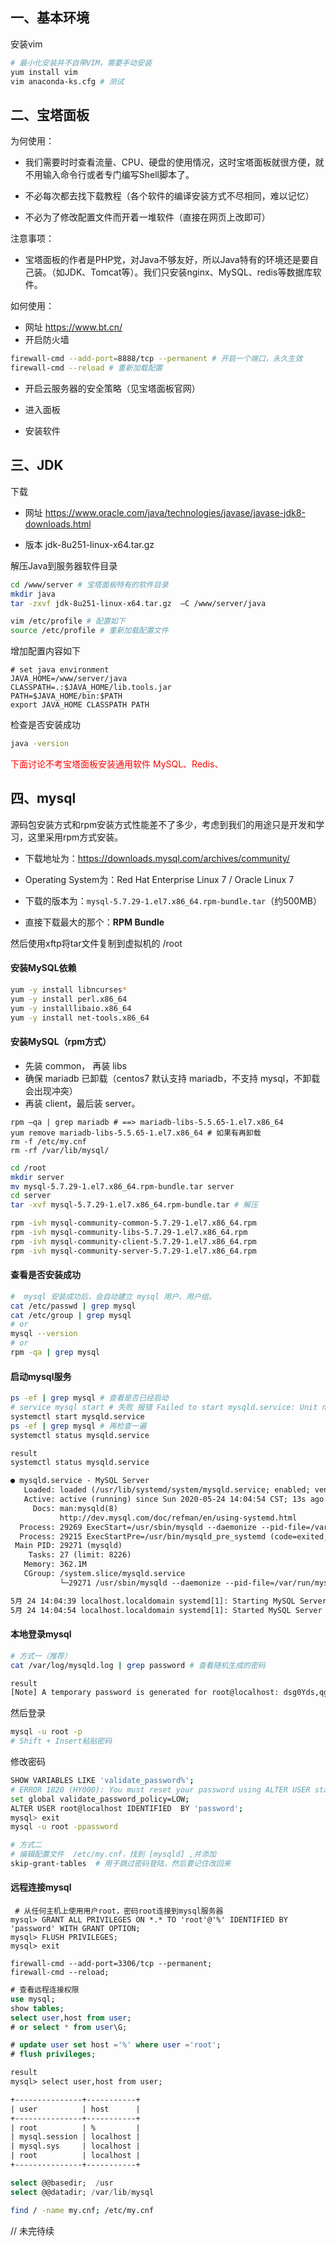 ## 一、基本环境

安装vim

```bash
# 最小化安装并不自带VIM，需要手动安装
yum install vim
vim anaconda-ks.cfg # 测试
```

## 二、宝塔面板

为何使用：

- 我们需要时时查看流量、CPU、硬盘的使用情况，这时宝塔面板就很方便，就不用输入命令行或者专门编写Shell脚本了。

- 不必每次都去找下载教程（各个软件的编译安装方式不尽相同，难以记忆）

- 不必为了修改配置文件而开着一堆软件（直接在网页上改即可）

  

注意事项：

- 宝塔面板的作者是PHP党，对Java不够友好，所以Java特有的环境还是要自己装。（如JDK、Tomcat等）。我们只安装nginx、MySQL、redis等数据库软件。



如何使用：

- 网址 https://www.bt.cn/
- 开启防火墙

```bash
firewall-cmd --add-port=8888/tcp --permanent # 开启一个端口，永久生效
firewall-cmd --reload # 重新加载配置
```

- 开启云服务器的安全策略（见宝塔面板官网）

- 进入面板
- 安装软件

## 三、JDK

下载

- 网址 https://www.oracle.com/java/technologies/javase/javase-jdk8-downloads.html

- 版本 jdk-8u251-linux-x64.tar.gz



解压Java到服务器软件目录

```sh
cd /www/server # 宝塔面板特有的软件目录
mkdir java
tar -zxvf jdk-8u251-linux-x64.tar.gz  –C /www/server/java
```



```sh
vim /etc/profile # 配置如下
source /etc/profile # 重新加载配置文件
```

增加配置内容如下

```.properties
# set java environment
JAVA_HOME=/www/server/java
CLASSPATH=.:$JAVA_HOME/lib.tools.jar
PATH=$JAVA_HOME/bin:$PATH
export JAVA_HOME CLASSPATH PATH
```

检查是否安装成功

```bash
java -version
```

<p style="color:red;">下面讨论不考宝塔面板安装通用软件 MySQL、Redis、</p>

## 四、mysql

源码包安装方式和rpm安装方式性能差不了多少，考虑到我们的用途只是开发和学习，这里采用rpm方式安装。

- 下载地址为：https://downloads.mysql.com/archives/community/

- Operating System为：Red Hat Enterprise Linux 7 / Oracle Linux 7 

- 下载的版本为：`mysql-5.7.29-1.el7.x86_64.rpm-bundle.tar`（约500MB）

- 直接下载最大的那个：**RPM Bundle**

然后使用xftp将tar文件复制到虚拟机的 /root

#### 安装MySQL依赖

```bash
yum -y install libncurses*
yum -y install perl.x86_64
yum -y installlibaio.x86_64
yum -y install net-tools.x86_64
```

#### 安装MySQL（rpm方式）

- 先装 common， 再装 libs
- 确保 mariadb 已卸载（centos7 默认支持 mariadb，不支持 mysql，不卸载会出现冲突）
- 再装 client，最后装 server。

```
rpm –qa | grep mariadb # ==> mariadb-libs-5.5.65-1.el7.x86_64
yum remove mariadb-libs-5.5.65-1.el7.x86_64 # 如果有再卸载
rm -f /etc/my.cnf
rm -rf /var/lib/mysql/
```

```bash
cd /root
mkdir server
mv mysql-5.7.29-1.el7.x86_64.rpm-bundle.tar server
cd server
tar -xvf mysql-5.7.29-1.el7.x86_64.rpm-bundle.tar # 解压

rpm -ivh mysql-community-common-5.7.29-1.el7.x86_64.rpm
rpm -ivh mysql-community-libs-5.7.29-1.el7.x86_64.rpm 
rpm -ivh mysql-community-client-5.7.29-1.el7.x86_64.rpm
rpm -ivh mysql-community-server-5.7.29-1.el7.x86_64.rpm
```

#### 查看是否安装成功

```bash
#  mysql 安装成功后，会自动建立 mysql 用户、用户组。
cat /etc/passwd | grep mysql
cat /etc/group | grep mysql
# or
mysql --version
# or
rpm -qa | grep mysql
```

#### 启动mysql服务

```bash
ps -ef | grep mysql # 查看是否已经启动
# service mysql start # 失败 报错 Failed to start mysqld.service: Unit not found，可能与Linux7有关
systemctl start mysqld.service 
ps -ef | grep mysql # 再检查一遍
systemctl status mysqld.service
```

```txt
result
systemctl status mysqld.service

● mysqld.service - MySQL Server
   Loaded: loaded (/usr/lib/systemd/system/mysqld.service; enabled; vendor preset: dis>
   Active: active (running) since Sun 2020-05-24 14:04:54 CST; 13s ago
     Docs: man:mysqld(8)
           http://dev.mysql.com/doc/refman/en/using-systemd.html
  Process: 29269 ExecStart=/usr/sbin/mysqld --daemonize --pid-file=/var/run/mysqld/mys>
  Process: 29215 ExecStartPre=/usr/bin/mysqld_pre_systemd (code=exited, status=0/SUCCE>
 Main PID: 29271 (mysqld)
    Tasks: 27 (limit: 8226)
   Memory: 362.1M
   CGroup: /system.slice/mysqld.service
           └─29271 /usr/sbin/mysqld --daemonize --pid-file=/var/run/mysqld/mysqld.pid

5月 24 14:04:39 localhost.localdomain systemd[1]: Starting MySQL Server...
5月 24 14:04:54 localhost.localdomain systemd[1]: Started MySQL Server
```

#### 本地登录mysql

```bash
# 方式一（推荐）
cat /var/log/mysqld.log | grep password # 查看随机生成的密码
```

```txt
result
[Note] A temporary password is generated for root@localhost: dsg0Yds,qg#s
```

然后登录

```bash
mysql -u root -p
# Shift + Insert粘贴密码
```

修改密码

```bash
SHOW VARIABLES LIKE 'validate_password%';
# ERROR 1820 (HY000): You must reset your password using ALTER USER statement before executing this statement.
set global validate_password_policy=LOW;
ALTER USER root@localhost IDENTIFIED  BY 'password'; 
mysql> exit
mysql -u root -ppassword
```

```bash
# 方式二 
# 编辑配置文件  /etc/my.cnf，找到 [mysqld] ,并添加 
skip-grant-tables  # 用于跳过密码登陆，然后要记住改回来
```

#### 远程连接mysql

```mysql
 # 从任何主机上使用用户root，密码root连接到mysql服务器
mysql> GRANT ALL PRIVILEGES ON *.* TO 'root'@'%' IDENTIFIED BY 'password' WITH GRANT OPTION;
mysql> FLUSH PRIVILEGES;
mysql> exit

firewall-cmd --add-port=3306/tcp --permanent;
firewall-cmd --reload;
```

```sql
# 查看远程连接权限
use mysql;
show tables;
select user,host from user;
# or select * from user\G;

# update user set host ='%' where user ='root';
# flush privileges; 
```

```txt
result
mysql> select user,host from user;

+---------------+-----------+
| user          | host      |
+---------------+-----------+
| root          | %         |
| mysql.session | localhost |
| mysql.sys     | localhost |
| root          | localhost |
+---------------+-----------+
```

```sql
select @@basedir;  /usr
select @@datadir; /var/lib/mysql
```
```bash
find / -name my.cnf; /etc/my.cnf
```



// 未完待续

